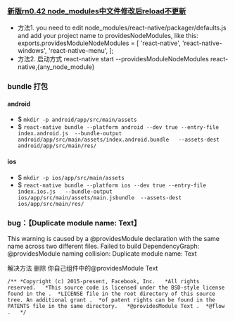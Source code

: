 
### [新版rn0.42 node_modules中文件修改后reload不更新](http://stackoverflow.com/questions/41555050/how-to-watch-react-native-node-modules-changes)

* 方法1. you need to edit node_modules/react-native/packager/defaults.js and add your project name to providesNodeModules, like this: exports.providesModuleNodeModules = [ 'react-native', 'react-native-windows', 'react-native-menu', ];
* 方法2. 启动方式  react-native start  --providesModuleNodeModules react-native,{any_node_module}

### bundle 打包
#### android
* $ `mkdir -p android/app/src/main/assets`
* $ `react-native bundle --platform android --dev true --entry-file index.android.js  --bundle-output android/app/src/main/assets/index.android.bundle   --assets-dest android/app/src/main/res/`
#### ios
* $ `mkdir -p ios/app/src/main/assets`
* $ `react-native bundle --platform ios --dev true --entry-file index.ios.js   --bundle-output ios/app/src/main/assets/main.jsbundle  --assets-dest  ios/app/src/main/res/`

### bug：【Duplicate module name: Text】
This warning is caused by a @providesModule declaration with the same name across two different files.
Failed to build DependencyGraph: @providesModule naming collision:
Duplicate module name: Text

解决方法 删除 你自己组件中的@providesModule Text

`/**
 *Copyright (c) 2015-present, Facebook, Inc.  
 *All rights reserved.  
 *This source code is licensed under the BSD-style license found in the . 
 *LICENSE file in the root directory of this source tree. An additional grant . 
 *of patent rights can be found in the PATENTS file in the same directory.  
 *@providesModule Text . 
 *@flow .  
 */`


